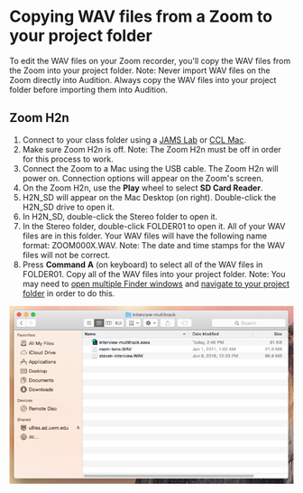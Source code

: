 # Copying WAV files from a Zoom to your project folder

To edit the WAV files on your Zoom recorder, you'll copy the WAV files from the Zoom into your project folder. Note: Never import WAV files on the Zoom directly into Audition. Always copy the WAV files into your project folder before importing them into Audition. 


## Zoom H2n

1. Connect to your class folder using a [JAMS Lab](https://jjloomis.gitbooks.io/file-and-folder-management/content/connecting-in-jams-lab.html) or [CCL Mac](https://jjloomis.gitbooks.io/file-and-folder-management/content/connecting-in-campus-computer-lab.html).
2. Make sure Zoom H2n is off. Note: The Zoom H2n must be off in order for this process to work.
3. Connect the Zoom to a Mac using the USB cable. The Zoom H2n will power on. Connection options will appear on the Zoom's screen.
4. On the Zoom H2n, use the **Play** wheel to select **SD Card Reader**.
5. H2N\_SD will appear on the Mac Desktop \(on right\). Double-click the H2N\_SD drive to open it.
6. In H2N\_SD, double-click the Stereo folder to open it.
7. In the Stereo folder, double-click FOLDER01 to open it. All of your WAV files are in this folder. Your WAV files will have the following name format: ZOOM000X.WAV. Note: The date and time stamps for the WAV files will not be correct.
8. Press **Command** **A** \(on keyboard\) to select all of the WAV files in FOLDER01. Copy all of the WAV files into your project folder. Note: You may need to [open multiple Finder windows](https://jjloomis.gitbooks.io/file-and-folder-management/content/opening-multiple-finder-windows.html) and [navigate to your project folder](https://jjloomis.gitbooks.io/file-and-folder-management/content/navigating-folder-tree.html) in order to do this.

![Renamed WAV files in the project folder.](/assets/copying-wav-files-to-project-folder.png)

